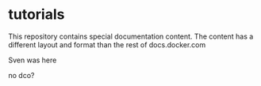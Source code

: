 # tutorials
This repository contains special documentation content. The content has a different layout and format than the rest of docs.docker.com

Sven was here

no dco?
